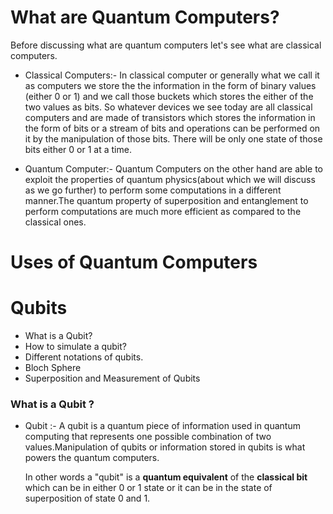 # What are Quantum Computers?
Before discussing what are quantum computers let's see what are classical computers.
* Classical Computers:- In classical computer or generally what we call it as computers we store the the information in the form of binary values (either 0 or 1) and we call those buckets which stores the either of the two values as bits.
    So whatever devices we see today are all classical computers and are made of transistors which stores the information in the form of bits or a stream of bits and operations can be performed on it by the manipulation of those bits. There will be only one state of those bits either 0 or 1 at a time.

* Quantum Computer:- Quantum Computers on the other hand are able to exploit the properties of quantum physics(about which we will discuss as we go further) to perform some computations in a different manner.The quantum property of superposition and entanglement to perform computations are much more efficient as compared to the classical ones.


# Uses of Quantum Computers

# Qubits
   * What is a Qubit?
   * How to simulate a qubit?
   * Different notations of qubits.
   * Bloch Sphere
   * Superposition and Measurement of Qubits

### What is a Qubit ?

* Qubit :- A qubit is a quantum piece of information used in quantum computing that represents one possible combination of two values.Manipulation of qubits or information stored in qubits is what powers the quantum computers.

    In other words a "qubit" is a **quantum equivalent** of the **classical bit** which can be in either 0 or 1 state or it can be in the state of superposition of state 0 and 1.
